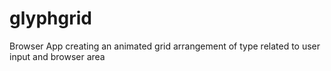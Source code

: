 # glyphgrid
Browser App creating an animated grid arrangement of type related to user input and browser area

